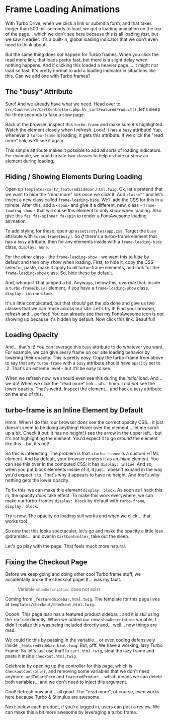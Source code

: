 # Frame Loading Animations

With Turbo Drive, when we click a link or submit a form, and that takes *longer*
than 500 milliseconds to load, we get a loading animation on the top of the
page... which we don't see here because this is all loading *fast*, but we saw it
earlier. It's a built-in, global loading indicator that we don't even need
to think about.

But the same thing does *not* happen for Turbo frames. When you click the read
more link, that loads pretty fast, but there *is* a slight delay when nothing happens.
And if clicking this loaded a heavier page.... it might *not* load so fast. It's
pretty normal to add a loading indicator in situations like this. Can we add
one with Turbo frames?

## The "busy" Attribute

Sure! And we already have what we need. Head over to
`src/Controller/CartController.php`. In `_cartFeaturedProduct()`, let's sleep
for three seconds to fake a slow page.

Back at the browser, inspect this `turbo-frame` and make sure it's highlighted.
Watch the element closely when I refresh. Look! It has a `busy` attribute!
Yup, whenever a `turbo-frame` is loading, it gets this attribute. If we click the
"read more" link, we'll see it again.

This simple attribute makes it possible to add all *sorts* of loading indicators.
For example, we could create two classes to help us hide or *show* an element
during loading.

## Hiding / Showing Elements During Loading

Open up `templates/cart/_featuredSidebar.html.twig`. Ok, let's pretend that we want
to hide the "read more" link once we click it. Add `class=""` and let's invent a
new class called `frame-loading-hide`. We'll add the CSS for this in a minute.
After this, add a `<span>` and give it a different, new, class -
`frame-loading-show`  - that will cause this element to only *show* when loading.
Also give this `fas fas-spinner fa-spin` to render a FontAwesome loading animation.

To add styling for these, open up `assets/styles/app.css`. Target the
`busy` attribute with `turbo-frame[busy]`. So *if* there's a turbo-frame element
that has a `busy` attribute, then for any elements inside with a `frame-loading-hide`
class, `display: none`.

For the *other* class - the `frame-loading-show` - we want this to *hide* by
default and then only *show* when loading. First, to hide it, copy the CSS selector,
paste, make it apply to *all* turbo-frame elements, and look for the
`frame-loading-show` class. So, hide these by default.

And, whoops!  That jumped a bit. Anyways, below this, *override* that: inside a
`turbo-frame[busy]` element, if you have a `frame-loading-show` class,
`display: inline-block`.

It's a little complicated, but that *should* get the job done and give us two
classes that we can reuse across our site. Let's try it! Find your browser, refresh
and... perfect! You can already see that my FontAwesome icon is *not* showing up
because it's hidden by default. Now click this link. Beautiful!

## Loading Opacity

And... that's it! You can leverage this `busy` attribute to do whatever you want.
For example, we can give *every* frame on our site loading behavior by lowering
their opacity. This is pretty easy. Copy the turbo-frame from above to say that
any `turbo-frame` with a `busy` attribute should have `opacity` set to .2. That's
an extreme level - but it'll be easy to see.

When we refresh now, we should even see this during the *initial* load. And...
we do! When we click the "read more" link... uh... hmm. I did *not* see the lower
opacity. That's weird. Inspect the element... and hack a `busy` attribute
on the end of this.

## turbo-frame is an Inline Element by Default

Hmm. When I do this, our browser *does* see the correct opacity CSS... it just
doesn't seem to be doing anything! Hover over the element... let me scroll up a
bit. Check it out: it has no height! I see the arrow in the upper left... but
it's not highlighting the element. You'd expect it to go *around* the element
like this... but it's not!

So this is interesting. The problem is that `<turbo-frame>` is a custom HTML element.
And by default, your browser renders it as an *inline* element. You can see this
over in the computed CSS: it has `display: inline`. And so, when you put block
elements inside of it, it just... doesn't expand in the way you'd expect it to.
That's why it appears to have no height. And *that's* why nothing gets the lower
opacity.

To fix this, we can make this element `display: block`. As soon as I hack this in,
the opacity *does* take effect. To make this work everywhere, we can make our
turbo-frames `display: block` by default with `turbo-frame`, `display: block`.

Try it now. The opacity on loading still works and when we click... that works too!

So now that this looks spectacular, let's go and make the opacity a little less
@dramatic... and over in `CartController`, take out the sleep.

Let's go play with the page. That feels much more natural.

## Fixing the Checkout Page

Before we keep going and doing other cool Turbo frame stuff, we accidentally
broke the checkout page! It... was my fault.

> Variable `showDescription` does not exist

Coming from `_featuredSidebar.html.twig`. The template for this page lives at
`templates/checkout/checkout.html.twig`.

Ooooh. This page *also* has a featured product sidebar... and it is *still* using
the `include` directly. When we added our new `showDescription` variable, I didn't
realize this was being included directly and... well... now things are mad.

We could fix this by passing in the variable... or even coding defensively
inside `_featuredSidebar.html.twig`. But, pfff. We have a working, lazy Turbo
Frame! So let's just use that! In `cart.html.twig`, steal the lazy frame and
paste it inside `checkout.html.twig`.

Celebrate by opening up the controller for this page, which is
`CheckoutController`, and removing some variables that we don't need anymore:
`addToCartForm` and `featuredProduct`... which means we can delete both variables...
and we don't need to inject this argument.

Cool! Refresh now and... all good. The "read more", of course, even works here
because Turbo & Stimulus are awesome.

Next: below each product, if you're logged in, users can post a review. We can make
this a bit more awesome by leveraging a turbo frame.
